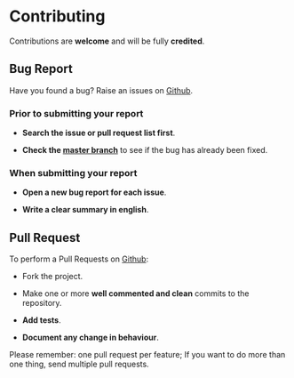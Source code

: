 # Contributing

Contributions are **welcome** and will be fully **credited**.

## Bug Report

Have you found a bug? Raise an issues on [Github](https://github.com/comodojo/extender.project/issues).

### Prior to submitting your report

- **Search the issue or pull request list first**.

- **Check the [master branch](https://github.com/comodojo/extender.project)** to see if the bug has already been fixed.

### When submitting your report

- **Open a new bug report for each issue**.

- **Write a clear summary in english**.

## Pull Request

To perform a Pull Requests on [Github](https://github.com/comodojo/extender.project/pulls):

- Fork the project.

- Make one or more **well commented and clean** commits to the repository.

- **Add tests**.

- **Document any change in behaviour**.

Please remember: one pull request per feature; If you want to do more than one thing, send multiple pull requests.

